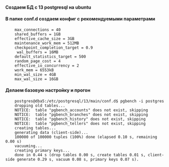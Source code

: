 #### Создаем БД c 13 postgresql на ubuntu
#### В папке conf.d создаем конфиг с рекомендуемыми параметрами
        max_connections = 40
        shared_buffers = 1GB
        effective_cache_size = 3GB
        maintenance_work_mem = 512MB
        checkpoint_completion_target = 0.9
         wal_buffers = 16MB
        default_statistics_target = 500
        random_page_cost = 4
        effective_io_concurrency = 2
        work_mem = 6553kB
        min_wal_size = 4GB
        max_wal_size = 16GB
####  Делаем базовую настройку и прогон 
        postgres@dba5:/etc/postgresql/13/main/conf.d$ pgbench -i postgres
        dropping old tables...
        NOTICE:  table "pgbench_accounts" does not exist, skipping
        NOTICE:  table "pgbench_branches" does not exist, skipping
        NOTICE:  table "pgbench_history" does not exist, skipping
        NOTICE:  table "pgbench_tellers" does not exist, skipping
        creating tables...
        generating data (client-side)...
        100000 of 100000 tuples (100%) done (elapsed 0.10 s, remaining 0.00 s)
        vacuuming...
        creating primary keys...
        done in 0.44 s (drop tables 0.00 s, create tables 0.01 s, client-side generate 0.29 s, vacuum 0.08 s, primary keys 0.07 s).
 ####
